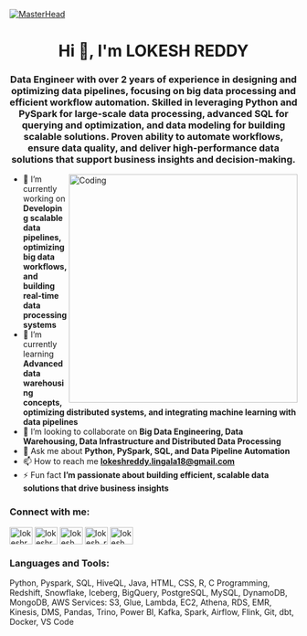 [![MasterHead](https://mir-s3-cdn-cf.behance.net/project_modules/max_1200/79731568097599.5b50bca477735.jpg)](https://lokeshreddy-18.github.io/)

<h1 align="center">Hi 👋, I'm LOKESH REDDY</h1>
<h3 align="center">Data Engineer with over 2 years of experience in designing and optimizing data pipelines, focusing on big data processing and efficient workflow automation. Skilled in leveraging Python and PySpark for large-scale data processing, advanced SQL for querying and optimization, and data modeling for building scalable solutions. Proven ability to automate workflows, ensure data quality, and deliver high-performance data solutions that support business insights and decision-making.</h3>
<img align="right" alt="Coding" width="400" src="https://github.com/LokeshReddy-18/LokeshReddy-18/blob/main/IMG_9731.jpghttps://cdn.dribbble.com/users/926537/screenshots/4502924/python-2.gif">


- 🔭 I’m currently working on **Developing scalable data pipelines, optimizing big data workflows, and building real-time data processing systems**  
- 🌱 I’m currently learning **Advanced data warehousing concepts, optimizing distributed systems, and integrating machine learning with data pipelines**  
- 👯 I’m looking to collaborate on **Big Data Engineering, Data Warehousing, Data Infrastructure and Distributed Data Processing**   
- 💬 Ask me about **Python, PySpark, SQL, and Data Pipeline Automation**  
- 📫 How to reach me **lokeshreddy.lingala18@gmail.com**  
- ⚡ Fun fact **I’m passionate about building efficient, scalable data solutions that drive business insights**  

<h3 align="left">Connect with me:</h3>
<p align="left">
<a href="https://twitter.com/lokeshreddy_18" target="blank"><img align="center" src="https://raw.githubusercontent.com/rahuldkjain/github-profile-readme-generator/master/src/images/icons/Social/twitter.svg" alt="lokeshreddy_18" height="30" width="40" /></a>
<a href="https://linkedin.com/in/lokeshreddy18" target="blank"><img align="center" src="https://raw.githubusercontent.com/rahuldkjain/github-profile-readme-generator/master/src/images/icons/Social/linked-in-alt.svg" alt="lokeshreddy18" height="30" width="40" /></a>
<a href="https://fb.com/lokesh reddy" target="blank"><img align="center" src="https://raw.githubusercontent.com/rahuldkjain/github-profile-readme-generator/master/src/images/icons/Social/facebook.svg" alt="lokesh reddy" height="30" width="40" /></a>
<a href="https://instagram.com/lokesh_reddy_18" target="blank"><img align="center" src="https://raw.githubusercontent.com/rahuldkjain/github-profile-readme-generator/master/src/images/icons/Social/instagram.svg" alt="lokesh_reddy_18" height="30" width="40" /></a>
<a href="https://discord.gg/lokesh reddy#5393" target="blank"><img align="center" src="https://raw.githubusercontent.com/rahuldkjain/github-profile-readme-generator/master/src/images/icons/Social/discord.svg" alt="lokesh reddy#5393" height="30" width="40" /></a>
</p>

<h3 align="left">Languages and Tools:</h3>
<p align="left">
  Python, Pyspark, SQL, HiveQL, Java, HTML, CSS, R, C Programming, 
  Redshift, Snowflake, Iceberg, BigQuery, PostgreSQL, MySQL, DynamoDB, MongoDB, 
  AWS Services: S3, Glue, Lambda, EC2, Athena, RDS, EMR, Kinesis, DMS, 
  Pandas, Trino, Power BI, Kafka, Spark, Airflow, Flink, Git, dbt, Docker, VS Code
</p>
